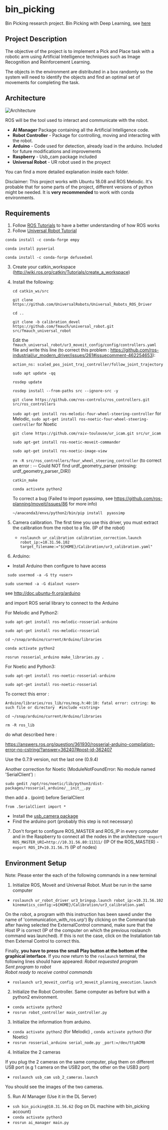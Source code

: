 # bin_picking
Bin Picking research project.
Bin Picking with Deep Learning, see [here](https://www.youtube.com/watch?v=ydh_AdWZflA)

## Project Description
The objective of the project is to implement a Pick and Place task with a robotic arm using Artificial Intelligence techniques such as Image Recognition and Reinforcement Learning.  

The objects in the environment are distributed in a box randomly so the system will need to identify the objects and find an optimal set of movements for completing the task.  


## Architecture

![Architecture](ai_manager/readme-images/ROS_architecture.png)

ROS will be the tool used to interact and communicate with the robot. 

- **AI Manager** Package containing all the Artificial Intelligence code. 
- **Robot Controller** - Package for controlling, moving and interacting with the robot. 
- **Arduino** - Code used for detection, already load in the arduino. Included for future modifications and improvements
- **Raspberry** - Usb_cam package included
- **Universal Robot** - UR robot used in the proyect

You can find a more detailed explanation inside each folder.

Disclaimer: This project works with Ubuntu 18.08 and ROS Melodic. It's probable that for some parts of the project, different versions of python might be needed. 
It is **very recommended** to work with conda environments. 


## Requirements

1. Follow [ROS Tutorials](http://wiki.ros.org/ROS/Tutorials) to have a better understanding of how ROS works
2. Follow [Universal Robot Tutorial](https://academy.universal-robots.com/es/formacion-online/formacion-online-de-cb3/)
   
`conda install -c conda-forge empy`

`conda install pyserial`

`conda install -c conda-forge defusedxml`

3. Create your catkin_workspace (http://wiki.ros.org/catkin/Tutorials/create_a_workspace) 
4. Install the following:

   `cd catkin_ws/src`
   
   `git clone https://github.com/UniversalRobots/Universal_Robots_ROS_Driver`

   `cd ..`
   
   `git clone -b calibration_devel https://github.com/fmauch/universal_robot.git src/fmauch_universal_robot`
   
   Edit the `fmauch_universal_robot/ur3_moveit_config/config/controllers.yaml` file and write this line (to correct this problem : https://github.com/ros-industrial/ur_modern_driver/issues/261#issuecomment-462254653): 
   
   `action_ns: scaled_pos_joint_traj_controller/follow_joint_trajectory`

   `sudo apt update -qq`
   
   `rosdep update`
   
   `rosdep install --from-paths src --ignore-src -y`

   `git clone https://github.com/ros-controls/ros_controllers.git  src/ros_controllers`

   `sudo apt-get install ros-melodic-four-wheel-steering-controller` for Melodic, `sudo apt-get install ros-noetic-four-wheel-steering-controller` for Noetic

   `git clone https://github.com/raiv-toulouse/ur_icam.git src/ur_icam`

   `sudo apt-get install ros-noetic-moveit-commander`

   `sudo apt-get install ros-noetic-image-view`
   
   `rm -R src/ros_controllers/four_wheel_steering_controller` (to correct an error : -- Could NOT find urdf_geometry_parser (missing: urdf_geometry_parser_DIR))

   `catkin_make`
   
   `conda activate python2`
   
   To correct a bug (Failed to import pyassimp, see https://github.com/ros-planning/moveit/issues/86 for more info)
   
   `~/anaconda3/envs/python2/bin/pip install  pyassimp`

5. Camera calibration. The first time you use this driver, you must extract the calibration from the robot to a file. (IP of the robot)
   - `roslaunch ur_calibration calibration_correction.launch robot_ip:=10.31.56.102 target_filename:="${HOME}/Calibration/ur3_calibration.yaml"`

6. Arduino:
- Install Arduino then configure to have access 

` sudo usermod -a -G tty <user>`

`sudo usermod -a -G dialout <user>` 

see http://doc.ubuntu-fr.org/arduino

and import ROS serial library to connect to the Arduino

For Melodic and Python2:

`sudo apt-get install ros-melodic-rosserial-arduino`

`sudo apt-get install ros-melodic-rosserial`

`cd ~/snap/arduino/current/Arduino/libraries`

`conda activate python2`

`rosrun rosserial_arduino make_libraries.py .`

For Noetic and Python3:

`sudo apt-get install ros-noetic-rosserial-arduino`

`sudo apt-get install ros-noetic-rosserial`

To correct this error : 

`Arduino/libraries/ros_lib/ros/msg.h:40:10: fatal error: cstring: No such file or directory  #include <cstring>`

`cd ~/snap/arduino/current/Arduino/libraries`

`rm -R ros_lib`

do what described here :

https://answers.ros.org/question/361930/rosserial-arduino-compilation-error-no-cstring/?answer=362407#post-id-362407

Use the  0.7.9 version, not the last one (0.9.4)

Another correction for Noetic (ModuleNotFoundError: No module named 'SerialClient') :

`sudo gedit /opt/ros/noetic/lib/python3/dist-packages/rosserial_arduino/__init__.py`

then add a . (point) before SerialClient

`from .SerialClient import *` 

- Install the [usb_camera package](https://github.com/ros-drivers/usb_cam)
- Find the arduino port (probably this step is not necessary)

7. Don't forget to configure ROS_MASTER and ROS_IP in every computer and in the Raspberry to connect all the nodes in the architecture
   -`export ROS_MASTER_URI=http://10.31.56.80:11311/` (IP Of the ROS_MASTER)
   -`export ROS_IP=10.31.56.75` (IP of nodes)


## Environment Setup 
Note: Please enter the each of the following commands in a new terminal

1. Initialize ROS, Moveit and Universal Robot. Must be run in the same computer

- `roslaunch ur_robot_driver ur3_bringup.launch robot_ip:=10.31.56.102 kinematics_config:=${HOME}/Calibration/ur3_calibration.yaml`

On the robot, a program with this instruction has been saved under the name of 'communication_with_ros.urp')
By clicking on the Command tab after having selected the ExternalControl command, make sure that the Host IP is correct (IP of the computer on which the previous roslaunch command was launched).
If this is not the case, click on the Installation tab then External Control to correct this. 

Finally, **you have to press the small Play button at the bottom of the graphical interface**. 
If you now return to the `roslaunch` terminal, the following lines should have appeared: 
 *Robot requested program*  
 *Sent program to robot*  
 *Robot ready to receive control commands*  

- `roslaunch ur3_moveit_config ur3_moveit_planning_execution.launch`

2. Initialize the Robot Controller. Same computer as before but with a python2 environment.
- `conda activate python2`
- `rosrun robot_controller main_controller.py` 

3. Initialize the information from arduino.
- `conda activate python2`  (for Melodic) ,  `conda activate python3`  (for Noetic)
- `rosrun rosserial_arduino serial_node.py _port:=/dev/ttyACM0`

4. Initialize the 2 cameras

If you plug the 2 cameras on the same computer, plug them on different USB port (e.g 1 camera on the USB2 port, the other on the USB3 port) 
- `roslaunch usb_cam usb_2_cameras.launch`

You should see the images of the two cameras.

5. Run AI Manager (Use it in the DL Server)
- `ssh bin_picking@10.31.56.62` (log on DL machine with bin_picking account)
- `conda activate python3`
- `rosrun ai_manager main.py`





<!--stackedit_data:
eyJoaXN0b3J5IjpbMTI1MDEzNzc2MSw4MjUxMzExNTEsLTEzMT
UzODY0MDNdfQ==
-->